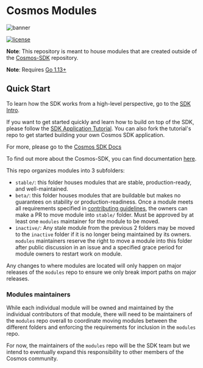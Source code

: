 # Cosmos Modules

![banner](cosmos-sdk-image.jpg)

[![license](https://img.shields.io/github/license/cosmos/cosmos-sdk.svg)](https://github.com/cosmos/modules/blob/master/LICENSE)

**Note**: This repository is meant to house modules that are created outside of the [Cosmos-SDK](https://github.com/cosmos/cosmos-sdk) repository.

**Note**: Requires [Go 1.13+](https://golang.org/dl/)

## Quick Start

To learn how the SDK works from a high-level perspective, go to the [SDK Intro](https://github.com/cosmos/cosmos-sdk/docs/intro/intro.md).

If you want to get started quickly and learn how to build on top of the SDK, please follow the [SDK Application Tutorial](https://github.com/cosmos/sdk-application-tutorial). You can also fork the tutorial's repo to get started building your own Cosmos SDK application.

For more, please go to the [Cosmos SDK Docs](https://github.com/cosmos/cosmos-sdk/docs/README.md)

To find out more about the Cosmos-SDK, you can find documentation [here](https://cosmos.network/docs/).

This repo organizes modules into 3 subfolders:

- `stable/`: this folder houses modules that are stable, production-ready, and well-maintained.
- `beta/`: this folder houses modules that are buildable but makes no guarantees on stability or production-readiness. Once a module meets all requirements specified in [contributing guidelines](./CONTRIBUTING.md), the owners can make a PR to move module into `stable/` folder. Must be approved by at least one `modules` maintainer for the module to be moved.
- `inactive/`: Any stale module from the previous 2 folders may be moved to the `inactive` folder if it is no longer being maintained by its owners. `modules` maintainers reserve the right to move a module into this folder after public discussion in an issue and a specified grace period for module owners to restart work on module.

Any changes to where modules are located will only happen on major releases of the `modules` repo to ensure we only break import paths on major releases.

### Modules maintainers

While each individual module will be owned and maintained by the individual contributors of that module, there will need to be maintainers of the `modules` repo overall to coordinate moving modules between the different folders and enforcing the requirements for inclusion in the `modules` repo.

For now, the maintainers of the `modules` repo will be the SDK team but we intend to eventually expand this responsibility to other members of the Cosmos community.
